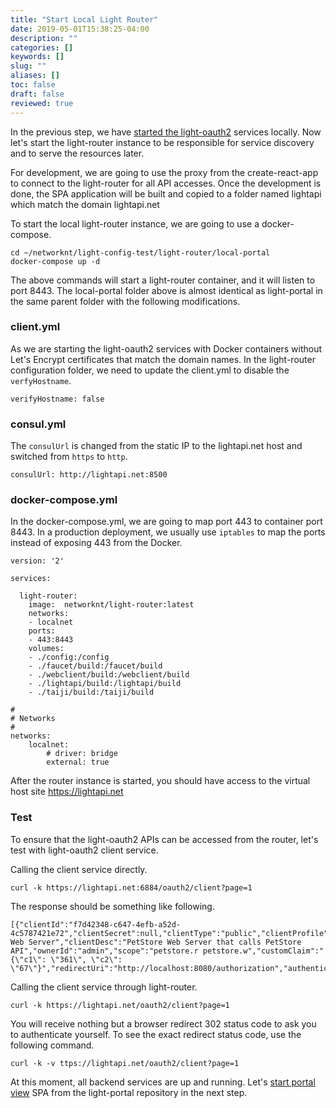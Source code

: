 ```yaml
---
title: "Start Local Light Router"
date: 2019-05-01T15:38:25-04:00
description: ""
categories: []
keywords: []
slug: ""
aliases: []
toc: false
draft: false
reviewed: true
---
```


In the previous step, we have [started the light-oauth2][] services locally. Now let's start the light-router instance to be responsible for service discovery and to serve the resources later. 

For development, we are going to use the proxy from the create-react-app to connect to the light-router for all API accesses. Once the development is done, the SPA application will be built and copied to a folder named lightapi which match the domain lightapi.net

To start the local light-router instance, we are going to use a docker-compose.

```
cd ~/networknt/light-config-test/light-router/local-portal
docker-compose up -d
```

The above commands will start a light-router container, and it will listen to port 8443. The local-portal folder above is almost identical as light-portal in the same parent folder with the following modifications. 

### client.yml

As we are starting the light-oauth2 services with Docker containers without Let's Encrypt certificates that match the domain names. In the light-router configuration folder, we need to update the client.yml to disable the `verfyHostname`. 

```
verifyHostname: false
```

### consul.yml

The `consulUrl` is changed from the static IP to the lightapi.net host and switched from `https` to `http`.  

```
consulUrl: http://lightapi.net:8500
```

### docker-compose.yml

In the docker-compose.yml, we are going to map port 443 to container port 8443. In a production deployment, we usually use `iptables` to map the ports instead of exposing 443 from the Docker. 

```
version: '2'

services:

  light-router:
    image:  networknt/light-router:latest
    networks:
    - localnet
    ports:
    - 443:8443
    volumes:
    - ./config:/config
    - ./faucet/build:/faucet/build
    - ./webclient/build:/webclient/build
    - ./lightapi/build:/lightapi/build
    - ./taiji/build:/taiji/build

#
# Networks
#
networks:
    localnet:
        # driver: bridge
        external: true

```

After the router instance is started, you should have access to the virtual host site https://lightapi.net

### Test

To ensure that the light-oauth2 APIs can be accessed from the router, let's test with light-oauth2 client service.

Calling the client service directly. 

```
curl -k https://lightapi.net:6884/oauth2/client?page=1
```

The response should be something like following.

```
[{"clientId":"f7d42348-c647-4efb-a52d-4c5787421e72","clientSecret":null,"clientType":"public","clientProfile":"mobile","clientName":"PetStore Web Server","clientDesc":"PetStore Web Server that calls PetStore API","ownerId":"admin","scope":"petstore.r petstore.w","customClaim":"{\"c1\": \"361\", \"c2\": \"67\"}","redirectUri":"http://localhost:8080/authorization","authenticateClass":null,"derefClientId":null}]
```

Calling the client service through light-router.

```
curl -k https://lightapi.net/oauth2/client?page=1
```

You will receive nothing but a browser redirect 302 status code to ask you to authenticate yourself. To see the exact redirect status code, use the following command.

```
curl -k -v ttps://lightapi.net/oauth2/client?page=1
```

At this moment, all backend services are up and running. Let's [start portal view][] SPA from the light-portal repository in the next step. 

[started the light-oauth2]: /tutorial/portal/local-router/light-oauth2/
[start portal view]: /tutorial/portal/local-router/portal-view/
